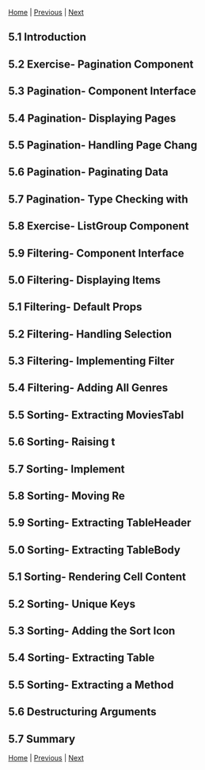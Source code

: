 [Home](../../README.md) | [Previous](../Chapter4/README.md) | [Next](../Chapter6/README.md)

## 5.1 Introduction

## 5.2 Exercise- Pagination Component

## 5.3 Pagination- Component Interface

## 5.4 Pagination- Displaying Pages

## 5.5 Pagination- Handling Page Chang

## 5.6 Pagination- Paginating Data

## 5.7 Pagination- Type Checking with

## 5.8 Exercise- ListGroup Component

## 5.9 Filtering- Component Interface

## 5.0 Filtering- Displaying Items

## 5.1 Filtering- Default Props

## 5.2 Filtering- Handling Selection

## 5.3 Filtering- Implementing Filter

## 5.4 Filtering- Adding All Genres

## 5.5 Sorting- Extracting MoviesTabl

## 5.6 Sorting- Raising t

## 5.7 Sorting- Implement

## 5.8 Sorting- Moving Re

## 5.9 Sorting- Extracting TableHeader

## 5.0 Sorting- Extracting TableBody

## 5.1 Sorting- Rendering Cell Content

## 5.2 Sorting- Unique Keys

## 5.3 Sorting- Adding the Sort Icon

## 5.4 Sorting- Extracting Table

## 5.5 Sorting- Extracting a Method

## 5.6 Destructuring Arguments

## 5.7 Summary

[Home](../../README.md) | [Previous](../Chapter4/README.md) | [Next](../Chapter6/README.md)
